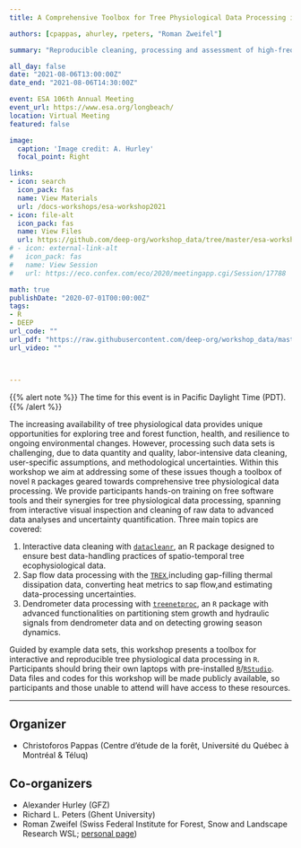 ```yaml
---
title: A Comprehensive Toolbox for Tree Physiological Data Processing in R

authors: [cpappas, ahurley, rpeters, "Roman Zweifel"]

summary: "Reproducible cleaning, processing and assessment of high-frequency time series data sets."

all_day: false
date: "2021-08-06T13:00:00Z"
date_end: "2021-08-06T14:30:00Z"

event: ESA 106th Annual Meeting 
event_url: https://www.esa.org/longbeach/
location: Virtual Meeting
featured: false

image:
  caption: 'Image credit: A. Hurley'
  focal_point: Right

links:
- icon: search
  icon_pack: fas
  name: View Materials
  url: /docs-workshops/esa-workshop2021
- icon: file-alt
  icon_pack: fas
  name: View Files
  url: https://github.com/deep-org/workshop_data/tree/master/esa-workshop2021
# - icon: external-link-alt
#   icon_pack: fas
#   name: View Session
#   url: https://eco.confex.com/eco/2020/meetingapp.cgi/Session/17788

math: true
publishDate: "2020-07-01T00:00:00Z"
tags:
- R
- DEEP
url_code: ""
url_pdf: "https://raw.githubusercontent.com/deep-org/workshop_data/master/esa-workshop2021/ESA2021.pdf"
url_video: ""



---
```


{{% alert note %}}
The time for this event is in Pacific Daylight Time (PDT).
{{% /alert %}}

The increasing availability of tree physiological data provides unique opportunities for exploring tree and forest function, health, and resilience to ongoing environmental changes. However, processing such data sets is challenging, due to data quantity and quality, labor-intensive data cleaning, user-specific assumptions, and methodological uncertainties.
Within this workshop we aim at addressing some of these issues though a toolbox of novel `R` packages geared towards comprehensive tree physiological data processing.
We provide participants hands-on training on free software tools and their synergies for tree physiological data processing, spanning from interactive visual inspection and cleaning of raw data to advanced data analyses and uncertainty quantification. 
Three main topics are covered:  
1. Interactive data cleaning with [`datacleanr`](https://the-hull.github.io/datacleanr/), an R package designed to ensure best data-handling practices of spatio-temporal tree ecophysiological data.  
2. Sap flow data processing with the [`TREX`](https://the-hull.github.io/TREX/),including gap-filling thermal dissipation data, converting heat metrics to sap flow,and estimating data-processing uncertainties.  
3. Dendrometer data processing with [`treenetproc`](https://github.com/treenet/treenetproc/), an `R` package with advanced functionalities on partitioning stem growth and hydraulic signals from dendrometer data and on detecting growing season dynamics.


Guided by example data sets, this workshop presents a toolbox for interactive and reproducible tree physiological data processing in `R`.
Participants should bring their own laptops with pre-installed [`R`](https://r-project.org)/[`RStudio`](https://rstudio.com/). 
Data files and codes for this workshop will be made publicly available, so participants and those unable to attend will have access to these resources.

___

<!-- 
# update!
- Follow this [**link**](https://raw.githubusercontent.com/deep-org/workshop_data/master/esa-workshop2020/WK%2021%20-%20Advanced%20Analyses%20of%20Tree%20Physiological%20Time%20Series%20in%20R%20and%20PhytoSim.pdf) for a presentation introducing the workshop.
- Follow this [**link**](/docs-workshops/esa-workshop2021) to view the course materials.
___
-->

## Organizer

- Christoforos Pappas (Centre d’étude de la forêt, Université du Québec à Montréal & Téluq)

## Co-organizers
 
- Alexander Hurley (GFZ)
- Richard L. Peters (Ghent University)
- Roman Zweifel (Swiss Federal Institute for Forest, Snow and Landscape Research WSL; [personal page](https://www.wsl.ch/de/mitarbeitende/zweifel.html))
